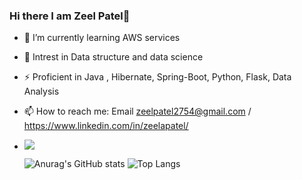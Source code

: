 ### Hi there I am Zeel Patel👋

- 🔭 I’m currently learning AWS services  
- 🌱 Intrest in Data structure and data science
- ⚡ Proficient in Java , Hibernate, Spring-Boot, Python, Flask, Data Analysis
- 📫 How to reach me: Email zeelpatel2754@gmail.com / https://www.linkedin.com/in/zeelapatel/
- ![](https://komarev.com/ghpvc/?username=your-github-zeelapatel)
  
  ![Anurag's GitHub stats](https://github-readme-stats.vercel.app/api?username=zeelapatel&show_icons=true&theme=radical)
 ![Top Langs](https://github-readme-stats.vercel.app/api/top-langs/?username=zeelapatel&hide_progress=true)

<!--
**zeelapatel/zeelapatel** is a ✨ _special_ ✨ repository because its `README.md` (this file) appears on your GitHub profile.

Here are some ideas to get you started:

- 🔭 I’m currently working on ...
- 🌱 I’m currently learning ...
- 👯 I’m looking to collaborate on ...
- 🤔 I’m looking for help with ...
- 💬 Ask me about ...
- 📫 How to reach me: ...
- 😄 Pronouns: ...
- ⚡ Fun fact: ...
-->
